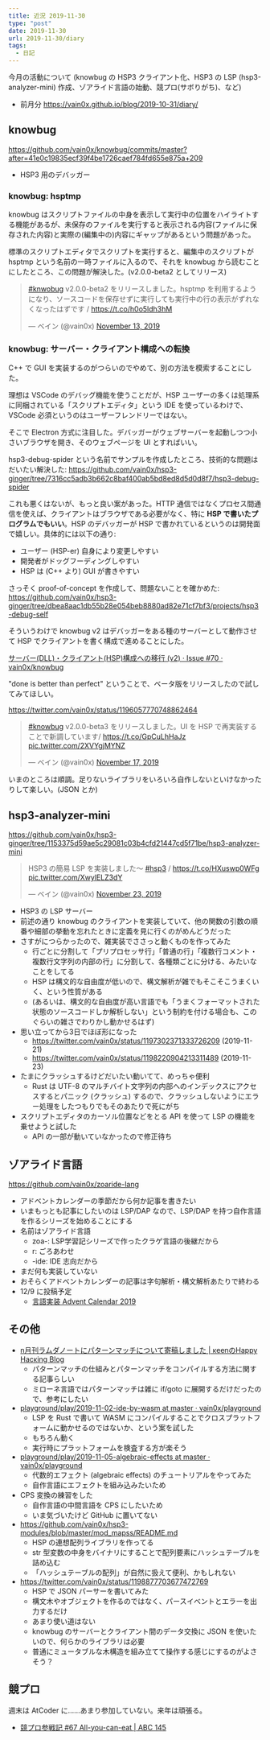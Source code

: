 ```yaml
---
title: 近況 2019-11-30
type: "post"
date: 2019-11-30
url: 2019-11-30/diary
tags:
  - 日記
---
```


今月の活動について (knowbug の HSP3 クライアント化、HSP3 の LSP (hsp3-analyzer-mini) 作成、ゾアライド言語の始動、競プロ(サボりがち)、など)

<!--more-->

- 前月分 <https://vain0x.github.io/blog/2019-10-31/diary/>

## knowbug

<https://github.com/vain0x/knowbug/commits/master?after=41e0c19835ecf39f4be1726caef784fd655e875a+209>

- HSP3 用のデバッガー

### knowbug: hsptmp

knowbug はスクリプトファイルの中身を表示して実行中の位置をハイライトする機能があるが、未保存のファイルを実行すると表示される内容(ファイルに保存された内容)と実際の(編集中の)内容にギャップがあるという問題があった。

標準のスクリプトエディタでスクリプトを実行すると、編集中のスクリプトが hsptmp という名前の一時ファイルに入るので、それを knowbug から読むことにしたところ、この問題が解決した。(v2.0.0-beta2 としてリリース)

<blockquote class="twitter-tweet"><p lang="ja" dir="ltr"><a href="https://twitter.com/hashtag/knwobug?src=hash&amp;ref_src=twsrc%5Etfw">#knwobug</a> v2.0.0-beta2 をリリースしました。hsptmp を利用するようになり、ソースコードを保存せずに実行しても実行中の行の表示がずれなくなったはずです / <a href="https://t.co/h0o5ldh3hM">https://t.co/h0o5ldh3hM</a></p>&mdash; ベイン (@vain0x) <a href="https://twitter.com/vain0x/status/1194596537029935106?ref_src=twsrc%5Etfw">November 13, 2019</a></blockquote> <script async src="https://platform.twitter.com/widgets.js" charset="utf-8"></script>

### knowbug: サーバー・クライアント構成への転換

C++ で GUI を実装するのがつらいのでやめて、別の方法を模索することにした。

理想は VSCode のデバッグ機能を使うことだが、HSP ユーザーの多くは処理系に同梱されている「スクリプトエディタ」という IDE を使っているわけで、VSCode 必須というのはユーザーフレンドリーではない。

そこで Electron 方式に注目した。デバッガーがウェブサーバーを起動しつつ小さいブラウザを開き、そのウェブページを UI とすればいい。

hsp3-debug-spider という名前でサンプルを作成したところ、技術的な問題はだいたい解決した: <https://github.com/vain0x/hsp3-ginger/tree/7316cc5adb3b662c8baf400ab5bd8ed8d5d0d8f7/hsp3-debug-spider>

これも悪くはないが、もっと良い案があった。HTTP 通信ではなくプロセス間通信を使えば、クライアントはブラウザである必要がなく、特に **HSP で書いたプログラムでもいい**。HSP のデバッガーが HSP で書かれているというのは開発面で嬉しい。具体的には以下の通り:

- ユーザー (HSP-er) 自身により変更しやすい
- 開発者がドッグフーディングしやすい
- HSP は (C++ より) GUI が書きやすい

さっそく proof-of-concept を作成して、問題ないことを確かめた: <https://github.com/vain0x/hsp3-ginger/tree/dbea8aac1db55b28e054beb8880ad82e71cf7bf3/projects/hsp3-debug-self>

そういうわけで knowbug v2 はデバッガーをある種のサーバーとして動作させて HSP でクライアントを書く構成で進めることにした。

[サーバー(DLL)・クライアント(HSP)構成への移行 (v2) · Issue #70 · vain0x/knowbug](https://github.com/vain0x/knowbug/issues/70)

"done is better than perfect" ということで、ベータ版をリリースしたので試してみてほしい。

<https://twitter.com/vain0x/status/1196057770748862464>

<blockquote class="twitter-tweet"><p lang="ja" dir="ltr"><a href="https://twitter.com/hashtag/knowbug?src=hash&amp;ref_src=twsrc%5Etfw">#knowbug</a> v2.0.0-beta3 をリリースしました。UI を HSP で再実装することで新調しています/ <a href="https://t.co/GpCuLhHaJz">https://t.co/GpCuLhHaJz</a> <a href="https://t.co/2XVYgjMYNZ">pic.twitter.com/2XVYgjMYNZ</a></p>&mdash; ベイン (@vain0x) <a href="https://twitter.com/vain0x/status/1196057770748862464?ref_src=twsrc%5Etfw">November 17, 2019</a></blockquote> <script async src="https://platform.twitter.com/widgets.js" charset="utf-8"></script>

いまのところは順調。足りないライブラリをいろいろ自作しないといけなかったりして楽しい。(JSON とか)

## hsp3-analyzer-mini

<https://github.com/vain0x/hsp3-ginger/tree/1153375d59ae5c29081c03b4cfd21447cd5f71be/hsp3-analyzer-mini>

<blockquote class="twitter-tweet"><p lang="ja" dir="ltr">HSP3 の簡易 LSP を実装しました～ <a href="https://twitter.com/hashtag/hsp3?src=hash&amp;ref_src=twsrc%5Etfw">#hsp3</a> / <a href="https://t.co/HXuswp0WFg">https://t.co/HXuswp0WFg</a> <a href="https://t.co/XwylELZ3dY">pic.twitter.com/XwylELZ3dY</a></p>&mdash; ベイン (@vain0x) <a href="https://twitter.com/vain0x/status/1198220904213311489?ref_src=twsrc%5Etfw">November 23, 2019</a></blockquote> <script async src="https://platform.twitter.com/widgets.js" charset="utf-8"></script>

- HSP3 の LSP サーバー
- 前述の通り knowbug のクライアントを実装していて、他の関数の引数の順番や細部の挙動を忘れたときに定義を見に行くのがめんどうだった
- さすがにつらかったので、雑実装でささっと動くものを作ってみた
    - 行ごとに分割して「プリプロセッサ行」「普通の行」「複数行コメント・複数行文字列の内部の行」に分割して、各種類ごとに分ける、みたいなことをしてる
    - HSP は構文的な自由度が低いので、構文解析が雑でもそこそこうまくいく、という性質がある
    - (あるいは、構文的な自由度が高い言語でも「うまくフォーマットされた状態のソースコードしか解析しない」という制約を付ける場合も、このぐらいの雑さでわりかし動かせるはず)
- 思い立ってから3日でほぼ形になった
    - <https://twitter.com/vain0x/status/1197302371333726209> (2019-11-21)
    - <https://twitter.com/vain0x/status/1198220904213311489> (2019-11-23)
- たまにクラッシュするけどだいたい動いてて、めっちゃ便利
    - Rust は UTF-8 のマルチバイト文字列の内部へのインデックスにアクセスするとパニック (クラッシュ) するので、クラッシュしないようにエラー処理をしたつもりでもそのあたりで死にがち
- スクリプトエディタのカーソル位置などをとる API を使って LSP の機能を乗せようと試した
    - API の一部が動いていなかったので修正待ち

## ゾアライド言語

<https://github.com/vain0x/zoaride-lang>

- アドベントカレンダーの季節だから何か記事を書きたい
- いまもっとも記事にしたいのは LSP/DAP なので、LSP/DAP を持つ自作言語を作るシリーズを始めることにする
- 名前はゾアライド言語
    - zoa-: LSP学習記シリーズで作ったクラゲ言語の後継だから
    - r: ごろあわせ
    - -ide: IDE 志向だから
- まだ何も実装していない
- おそらくアドベントカレンダーの記事は字句解析・構文解析あたりで終わる
- 12/9 に投稿予定
    - [言語実装 Advent Calendar 2019](https://qiita.com/advent-calendar/2019/lang_dev)

## その他

- [n月刊ラムダノートにパターンマッチについて寄稿しました | κeenのHappy Hacκing Blog](https://keens.github.io/blog/2019/11/02/ngekkanramudano_tonipata_nmatchinitsuitekikoushimashita/)
    - パターンマッチの仕組みとパターンマッチをコンパイルする方法に関する記事らしい
    - ミローネ言語ではパターンマッチは雑に if/goto に展開するだけだったので、参考にしたい
- [playground/play/2019-11-02-ide-by-wasm at master · vain0x/playground](https://github.com/vain0x/playground/tree/master/play/2019-11-02-ide-by-wasm)
    - LSP を Rust で書いて WASM にコンパイルすることでクロスプラットフォームに動かせるのではないか、という案を試した
    - もちろん動く
    - 実行時にプラットフォームを検査する方が楽そう
- [playground/play/2019-11-05-algebraic-effects at master · vain0x/playground](https://github.com/vain0x/playground/tree/master/play/2019-11-05-algebraic-effects)
    - 代数的エフェクト (algebraic effects) のチュートリアルをやってみた
    - 自作言語にエフェクトを組み込みたいため
- CPS 変換の練習をした
    - 自作言語の中間言語を CPS にしたいため
    - いま気づいたけど GitHub に置いてない
- <https://github.com/vain0x/hsp3-modules/blob/master/mod_mapss/README.md>
    - HSP の連想配列ライブラリを作ってる
    - str 型変数の中身をバイナリにすることで配列要素にハッシュテーブルを詰め込む
    - 「ハッシュテーブルの配列」が自然に扱えて便利、かもしれない
- <https://twitter.com/vain0x/status/1198877703677472769>
    - HSP で JSON パーサーを書いてみた
    - 構文木やオブジェクトを作るのではなく、パースイベントとエラーを出力するだけ
    - あまり使い道はない
    - knowbug のサーバーとクライアント間のデータ交換に JSON を使いたいので、何らかのライブラリは必要
    - 普通にミュータブルな木構造を組み立てて操作する感じにするのがよさそう？

## 競プロ

週末は AtCoder に……あまり参加していない。来年は頑張る。

- [競プロ参戦記 #67 All-you-can-eat | ABC 145](https://qiita.com/vain0x/items/e44fc83151dd1411f82f)
